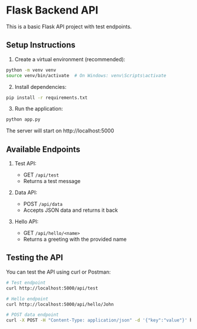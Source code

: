 # Flask Backend API

This is a basic Flask API project with test endpoints.

## Setup Instructions

1. Create a virtual environment (recommended):
```bash
python -m venv venv
source venv/bin/activate  # On Windows: venv\Scripts\activate
```

2. Install dependencies:
```bash
pip install -r requirements.txt
```

3. Run the application:
```bash
python app.py
```

The server will start on http://localhost:5000

## Available Endpoints

1. Test API:
   - GET `/api/test`
   - Returns a test message

2. Data API:
   - POST `/api/data`
   - Accepts JSON data and returns it back

3. Hello API:
   - GET `/api/hello/<name>`
   - Returns a greeting with the provided name

## Testing the API

You can test the API using curl or Postman:

```bash
# Test endpoint
curl http://localhost:5000/api/test

# Hello endpoint
curl http://localhost:5000/api/hello/John

# POST data endpoint
curl -X POST -H "Content-Type: application/json" -d '{"key":"value"}' http://localhost:5000/api/data
``` 
